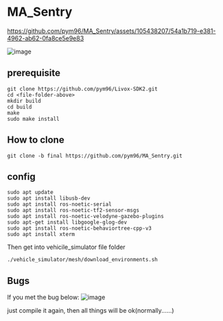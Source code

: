 # MA_Sentry

https://github.com/pym96/MA_Sentry/assets/105438207/54a1b719-e381-4962-ab62-0fa8ce5e9e83

![image](https://github.com/pym96/MA_Sentry/assets/105438207/6373742c-4ca8-4d8a-8e34-64be34388b41)

## prerequisite
```
git clone https://github.com/pym96/Livox-SDK2.git
cd <file-folder-above>
mkdir build
cd build
make
sudo make install
```
## How to clone
```
git clone -b final https://github.com/pym96/MA_Sentry.git
```

## config
```
sudo apt update
sudo apt install libusb-dev
sudo apt install ros-noetic-serial
sudo apt install ros-noetic-tf2-sensor-msgs
sudo apt install ros-noetic-velodyne-gazebo-plugins
sudo apt-get install libgoogle-glog-dev
sudo apt install ros-noetic-behaviortree-cpp-v3
sudo apt install xterm
```

Then get into vehicile_simulator file folder
```
./vehicle_simulator/mesh/download_environments.sh
```

## Bugs
If you met the bug below:
![image](https://github.com/pym96/MA_Sentry/assets/105438207/5c0098e9-fdc7-4256-9d44-c7745650a884)

just compile it again, then all things will be ok(normally......)
